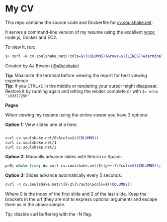 # My CV

This repo contains the source code and Dockerfile for [cv.soulshake.net](cv.soulshake.net).

It serves a command-line version of my resume using the excellent [wopr](https://github.com/yaronn/wopr), node.js, Docker and EC2.

To view it, run:

`````bash
$> curl -N cv.soulshake.net/?cols=$((COLUMNS))&rows=$((LINES))&terminal=${TERM}

`````

Created by AJ Bowen ([@s0ulshake](https://twitter.com/s0ulshake))


**Tip:** Maximize the terminal before viewing the report for best viewing experience  
**Tip:** If you <kbd>CTRL+C</kbd> in the middle or rendering your cursor might disappear. Restore it by running again and letting the render complete or with `$> echo '\033[?25h'`


**Pages**

When viewing my resume using the online viewer you have 3 options:

**Option 1:** View slides one at a time:

`````bash

curl cv.soulshake.net/0\&cols=$((COLUMNS))
curl cv.soulshake.net/1
curl cv.soulshake.net/2
`````

**Option 2:** Manually advance slides with Return or Space:

`````bash
p=0; while true; do curl cv.soulshake.net/$((p++))\?cols=$((COLUMNS)); read; done
`````

**Option 3:** Slides advance automatically every 5 seconds:

`````bash
curl -N cv.soulshake.net/\[0-2\]\?auto\&cols=$((COLUMNS))
`````

Where 0 is the index of the first slide and 2 of the last slide. Keep the brackets in the url (they are not to express optional argument) and escape them as in the above sample.

Tip: disable curl buffering with the -N flag.
